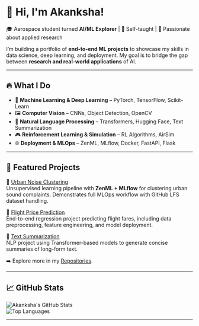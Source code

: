 # 👋 Hi, I'm Akanksha!  

🎓 Aerospace student turned **AI/ML Explorer** | 🧠 Self-taught | 🔬 Passionate about applied research  

I’m building a portfolio of **end-to-end ML projects** to showcase my skills in data science, deep learning, and deployment. My goal is to bridge the gap between **research and real-world applications** of AI.  

---

## 🔥 What I Do  
- 🤖 **Machine Learning & Deep Learning** – PyTorch, TensorFlow, Scikit-Learn  
- 🖼️ **Computer Vision** – CNNs, Object Detection, OpenCV  
- 📝 **Natural Language Processing** – Transformers, Hugging Face, Text Summarization  
- 🎮 **Reinforcement Learning & Simulation** – RL Algorithms, AirSim  
- 🌐 **Deployment & MLOps** – ZenML, MLflow, Docker, FastAPI, Flask  

---

## 🚀 Featured Projects  

🔹 [Urban Noise Clustering](https://github.com/akanksha-th/Urban_Noise_Clustering)  
Unsupervised learning pipeline with **ZenML + MLflow** for clustering urban sound complaints. Demonstrates full MLOps workflow with GitHub LFS dataset handling.  

🔹 [Flight Price Prediction](https://github.com/akanksha-th/Flight_Price_Prediction)  
End-to-end regression project predicting flight fares, including data preprocessing, feature engineering, and model deployment.  

🔹 [Text Summarization](https://github.com/akanksha-th/Text_Summarization)  
NLP project using Transformer-based models to generate concise summaries of long-form text.  

➡️ Explore more in my [Repositories](https://github.com/akanksha-th?tab=repositories).  

---

## 📈 GitHub Stats  

![Akanksha's GitHub Stats](https://github-readme-stats.vercel.app/api?username=akanksha-th&show_icons=true&theme=tokyonight)  
![Top Languages](https://github-readme-stats.vercel.app/api/top-langs/?username=akanksha-th&layout=compact&theme=tokyonight)  

---

